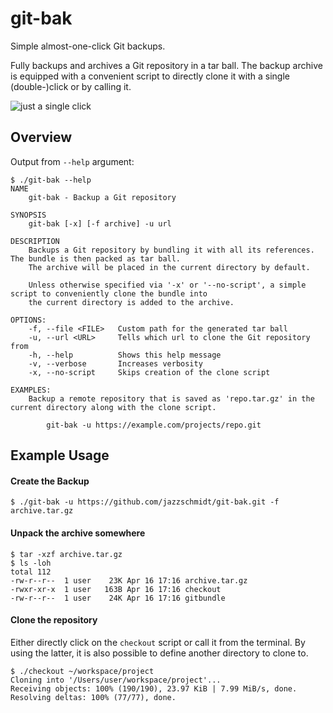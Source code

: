 # git-bak
Simple almost-one-click Git backups.

Fully backups and archives a Git repository in a tar ball. The backup archive is equipped with a convenient script to directly clone it with a single (double-)click or by calling it.

![just a single click](https://media.giphy.com/media/kHmBzIxx4LRSM/source.gif)

## Overview
Output from `--help` argument:
````lang=shell
$ ./git-bak --help
NAME
    git-bak - Backup a Git repository

SYNOPSIS
    git-bak [-x] [-f archive] -u url

DESCRIPTION
    Backups a Git repository by bundling it with all its references. The bundle is then packed as tar ball.
    The archive will be placed in the current directory by default.

    Unless otherwise specified via '-x' or '--no-script', a simple script to conveniently clone the bundle into
    the current directory is added to the archive.

OPTIONS:
    -f, --file <FILE>   Custom path for the generated tar ball
    -u, --url <URL>     Tells which url to clone the Git repository from
    -h, --help          Shows this help message
    -v, --verbose       Increases verbosity
    -x, --no-script     Skips creation of the clone script

EXAMPLES:
    Backup a remote repository that is saved as 'repo.tar.gz' in the current directory along with the clone script.

        git-bak -u https://example.com/projects/repo.git
````

## Example Usage
#### Create the Backup
````lang=shell
$ ./git-bak -u https://github.com/jazzschmidt/git-bak.git -f archive.tar.gz
````

#### Unpack the archive somewhere
````lang=shell
$ tar -xzf archive.tar.gz
$ ls -loh
total 112
-rw-r--r--  1 user    23K Apr 16 17:16 archive.tar.gz
-rwxr-xr-x  1 user   163B Apr 16 17:16 checkout
-rw-r--r--  1 user    24K Apr 16 17:16 gitbundle
````

#### Clone the repository
Either directly click on the `checkout` script or call it from the terminal. By using the latter, it is also possible to define another directory to clone to.
````lang=shell
$ ./checkout ~/workspace/project
Cloning into '/Users/user/workspace/project'...
Receiving objects: 100% (190/190), 23.97 KiB | 7.99 MiB/s, done.
Resolving deltas: 100% (77/77), done.
````
